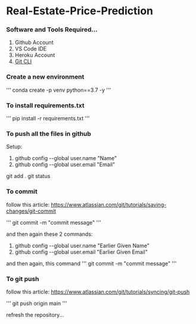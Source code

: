 # Real-Estate-Price-Prediction


### Software and Tools Required...
1. Github Account
2. VS Code IDE
3. Heroku Account
4. [Git CLI](https://git-scm.com/book/en/v2/Getting-Started-The-Command-Line)


### Create a new environment

'''
conda create -p venv python==3.7 -y
'''

### To install requirements.txt

'''
pip install -r requirements.txt
'''

### To push all the files in github

Setup: 
1. github config --global user.name 
                                    "Name"
2. github config --global user.email
                                    "Email"

git add .
git status

### To commit
follow this article: https://www.atlassian.com/git/tutorials/saving-changes/git-commit 

'''
git commit -m "commit message"
'''

and then again these 2 commands:
1. github config --global user.name 
                                    "Earlier Given Name"
2. github config --global user.email
                                    "Earlier Given Email"

and then again, this command
'''
git commit -m "commit message"
'''


### To git push
follow this article: https://www.atlassian.com/git/tutorials/syncing/git-push

'''
git push origin main
'''

refresh the repository...